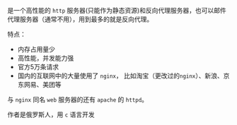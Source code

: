 是一个高性能的 `http` 服务器(只能作为静态资源)和反向代理服务器，也可以邮件代理服务器（通常不用），用到最多的就是反向代理。

特点：

* 内存占用量少
* 高性能，并发能力强
* 官方5万条请求
* 国内的互联网中的大量使用了 `nginx`， 比如淘宝（更改过的`nginx`）、新浪、京东网易、美团等

与 `nginx` 同名 `web` 服务器的还有 `apache` 的 `httpd`。

作者是俄罗斯人，用 `c` 语言开发